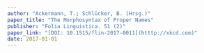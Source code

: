 ```yaml
---
author: "Ackermann, T.; Schlücker, B. (Hrsg.)"
paper_title: "The Morphosyntax of Proper Names"
publisher: "Folia Linguistica. 51 (2)"
paper_link: "[DOI: 10.1515/flin-2017-0011](htttp://xkcd.com)"
date: 2017-01-01
---
```


